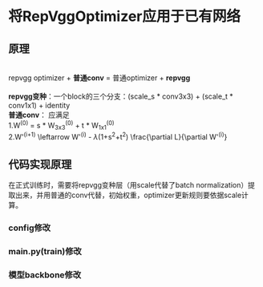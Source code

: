 # 将RepVggOptimizer应用于已有网络
## 原理
<br>repvgg optimizer + **普通conv** = 普通optimizer +  **repvgg**  
<br>**repvgg变种**：一个block的三个分支：(scale_s * conv3x3) + (scale_t * conv1x1) + identity
<br>**普通conv**： 应满足
<br>          1.W<sup>(0)</sup> = s * W<sub>3x3</sub><sup>(0)</sup> + t * W<sub>1x1</sub><sup>(0)</sup>
<br>          2.W'<sup>(i+1)</sup> \leftarrow W'<sup>(i)</sup> - $\lambda$(1+s<sup>2</sup>+t<sup>2</sup>) \frac{\partial L}{\partial W'<sup>(i)</sup>}
## 代码实现原理
在正式训练时，需要将repvgg变种层（用scale代替了batch normalization）提取出来，并用普通的conv代替，初始权重，optimizer更新规则要依据scale计算。
### config修改
### main.py(train)修改
### 模型backbone修改
